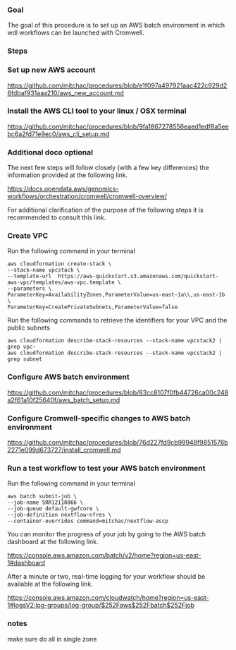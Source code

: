 
### Goal 
The goal of this procedure is to set up an AWS batch environment in which wdl workflows can be launched with Cromwell. 

### Steps

### Set up new AWS account

https://github.com/mitchac/procedures/blob/e1f097a497921aac422c929d28fdbaf931aaa210/aws_new_account.md

### Install the AWS CLI tool to your linux / OSX terminal

https://github.com/mitchac/procedures/blob/9fa1867278556eaed1edf8a5eebc6a2fd71e9ec0/aws_cli_setup.md

### Additional doco optional

The next few steps will follow closely (with a few key differences) the information provided at the following link. 

https://docs.opendata.aws/genomics-workflows/orchestration/cromwell/cromwell-overview/

For additional clarification of the purpose of the following steps it is recommended to consult this link. 

### Create VPC

Run the following command in your terminal

```
aws cloudformation create-stack \
--stack-name vpcstack \
--template-url  https://aws-quickstart.s3.amazonaws.com/quickstart-aws-vpc/templates/aws-vpc.template \
--parameters \
ParameterKey=AvailabilityZones,ParameterValue=us-east-1a\\,us-east-1b \
ParameterKey=CreatePrivateSubnets,ParameterValue=false
```

Run the following commands to retrieve the identifiers for your VPC and the public subnets

```
aws cloudformation describe-stack-resources --stack-name vpcstack2 | grep vpc-
aws cloudformation describe-stack-resources --stack-name vpcstack2 | grep subnet 
```

### Configure AWS batch environment

https://github.com/mitchac/procedures/blob/83cc8107f0fb44726ca00c248a2f61a10f25640f/aws_batch_setup.md


### Configure Cromwell-specific changes to AWS batch environment

https://github.com/mitchac/procedures/blob/76d227fd9cb99948f9851576b2271e099d673727/install_cromwell.md

### Run a test workflow to test your AWS batch environment

Run the following command in your terminal
```
aws batch submit-job \
--job-name SRR12118866 \
--job-queue default-gwfcore \
--job-definition nextflow-nfres \
--container-overrides command=mitchac/nextflow-ascp
```

You can monitor the progress of your job by going to the AWS batch dashboard at the following link.

https://console.aws.amazon.com/batch/v2/home?region=us-east-1#dashboard

After a minute or two, real-time logging for your workflow should be available at the following link. 

https://console.aws.amazon.com/cloudwatch/home?region=us-east-1#logsV2:log-groups/log-group/$252Faws$252Fbatch$252Fjob



### notes
make sure do all in single zone 
